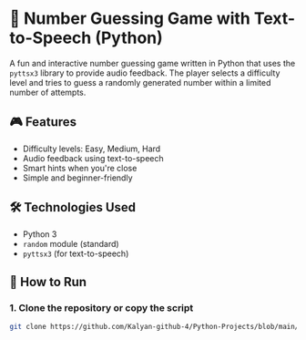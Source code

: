 # 🔢 Number Guessing Game with Text-to-Speech (Python)

A fun and interactive number guessing game written in Python that uses the `pyttsx3` library to provide audio feedback. The player selects a difficulty level and tries to guess a randomly generated number within a limited number of attempts.

## 🎮 Features

- Difficulty levels: Easy, Medium, Hard
- Audio feedback using text-to-speech
- Smart hints when you're close
- Simple and beginner-friendly

## 🛠️ Technologies Used

- Python 3
- `random` module (standard)
- `pyttsx3` (for text-to-speech)

## 🚀 How to Run

### 1. Clone the repository or copy the script

```bash
git clone https://github.com/Kalyan-github-4/Python-Projects/blob/main/guess_num.py.git

